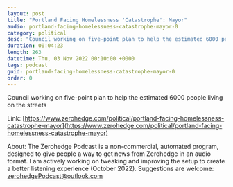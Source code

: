 ```yaml
---
layout: post
title: "Portland Facing Homelessness 'Catastrophe': Mayor"
audio: portland-facing-homelessness-catastrophe-mayor-0
category: political
desc: "Council working on five-point plan to help the estimated 6000 people living on the streets"
duration: 00:04:23
length: 263
datetime: Thu, 03 Nov 2022 00:10:00 +0000
tags: podcast
guid: portland-facing-homelessness-catastrophe-mayor-0
order: 0
---
```

Council working on five-point plan to help the estimated 6000 people living on the streets

Link: [https://www.zerohedge.com/political/portland-facing-homelessness-catastrophe-mayor](https://www.zerohedge.com/political/portland-facing-homelessness-catastrophe-mayor)

About: The Zerohedge Podcast is a non-commercial, automated program, designed to give people a way to get news from Zerohedge in an audio format.  I am actively working on tweaking and improving the setup to create a better listening experience (October 2022).  Suggestions are welcome: [zerohedgePodcast@outlook.com](mailto:zerohedgePodcast@outlook.com)